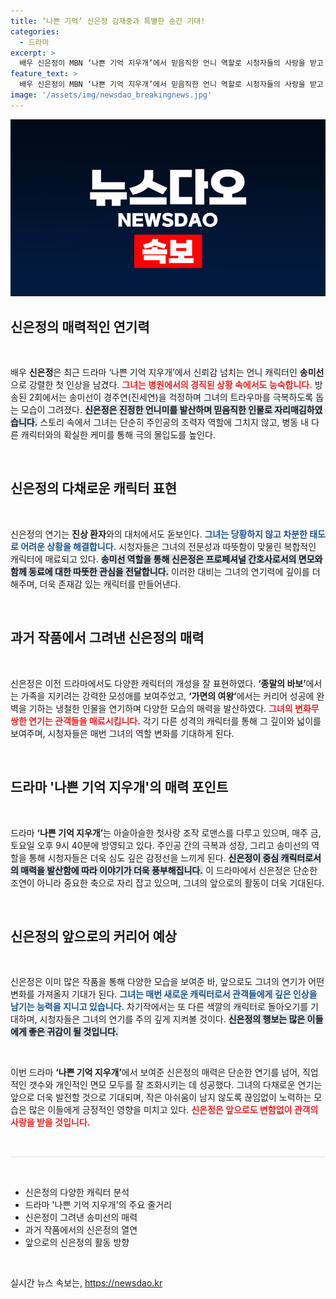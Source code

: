 ```yaml
---
title: ‘나쁜 기억’ 신은정 김재중과 특별한 순간 기대!
categories:
  - 드라마
excerpt: >
  배우 신은정이 MBN ‘나쁜 기억 지우개’에서 믿음직한 언니 역할로 시청자들의 사랑을 받고 있다. 프로 간호사로서의 냉철함과 따뜻한 인생 선배의 부드러움을 완벽하게 소화하며 관심을 모은다. 매주 금, 토요일 오후 9시 40분 방송!
feature_text: >
  배우 신은정이 MBN ‘나쁜 기억 지우개’에서 믿음직한 언니 역할로 시청자들의 사랑을 받고 있다. 프로 간호사로서의 냉철함과 따뜻한 인생 선배의 부드러움을 완벽하게 소화하며 관심을 모은다. 매주 금, 토요일 오후 9시 40분 방송!
image: '/assets/img/newsdao_breakingnews.jpg'
---
```


<p><img src="/assets/img/newsdao_breakingnews.jpg" alt="ranknews 속보" /></p>

<h2 data-ke-size="size26">신은정의 매력적인 연기력</h2>

<p data-ke-size="size16">&nbsp;</p>

<p data-ke-size="size16">배우 <b>신은정</b>은 최근 드라마 ‘나쁜 기억 지우개’에서 신뢰감 넘치는 언니 캐릭터인 <b>송미선</b>으로 강렬한 첫 인상을 남겼다. <b><span style="color: #ee2323;">그녀는 병원에서의 경직된 상황 속에서도 능숙합니다.</span></b> 방송된 2회에서는 송미선이 경주연(진세연)을 걱정하며 그녀의 트라우마를 극복하도록 돕는 모습이 그려졌다. <b><span style="background-color: #21538527;">신은정은 진정한 언니미를 발산하며 믿음직한 인물로 자리매김하였습니다.</span></b> 스토리 속에서 그녀는 단순히 주인공의 조력자 역할에 그치지 않고, 병동 내 다른 캐릭터와의 확실한 케미를 통해 극의 몰입도를 높인다.</p>

<p data-ke-size="size16">&nbsp;</p>

<h2 data-ke-size="size26">신은정의 다채로운 캐릭터 표현</h2>

<p data-ke-size="size16">&nbsp;</p>

<p data-ke-size="size16">신은정의 연기는 <b>진상 환자</b>와의 대처에서도 돋보인다. <b><span style="color: #1a5490;">그녀는 당황하지 않고 차분한 태도로 어려운 상황을 해결합니다.</span></b> 시청자들은 그녀의 전문성과 따뜻함이 맞물린 복합적인 캐릭터에 매료되고 있다. <b><span style="background-color: #21538527;">송미선 역할을 통해 신은정은 프로페셔널 간호사로서의 면모와 함께 동료에 대한 따뜻한 관심을 전달합니다.</span></b> 이러한 대비는 그녀의 연기력에 깊이를 더해주며, 더욱 존재감 있는 캐릭터를 만들어낸다.</p>

<p data-ke-size="size16">&nbsp;</p>

<h2 data-ke-size="size26">과거 작품에서 그려낸 신은정의 매력</h2>

<p data-ke-size="size16">&nbsp;</p>

<p data-ke-size="size16">신은정은 이전 드라마에서도 다양한 캐릭터의 개성을 잘 표현하였다. <b>‘종말의 바보’</b>에서는 가족을 지키려는 강력한 모성애를 보여주었고, <b>‘가면의 여왕’</b>에서는 커리어 성공에 완벽을 기하는 냉철한 인물을 연기하며 다양한 모습의 매력을 발산하였다. <b><span style="color: #ee2323;">그녀의 변화무쌍한 연기는 관객들을 매료시킵니다.</span></b> 각기 다른 성격의 캐릭터를 통해 그 깊이와 넓이를 보여주며, 시청자들은 매번 그녀의 역할 변화를 기대하게 된다.</p>

<p data-ke-size="size16">&nbsp;</p>

<h2 data-ke-size="size26">드라마 '나쁜 기억 지우개'의 매력 포인트</h2>

<p data-ke-size="size16">&nbsp;</p>

<p data-ke-size="size16">드라마 <b>‘나쁜 기억 지우개’</b>는 아슬아슬한 첫사랑 조작 로맨스를 다루고 있으며, 매주 금, 토요일 오후 9시 40분에 방영되고 있다. 주인공 간의 극복과 성장, 그리고 송미선의 역할을 통해 시청자들은 더욱 심도 깊은 감정선을 느끼게 된다. <b><span style="background-color: #21538527;">신은정이 중심 캐릭터로서의 매력을 발산함에 따라 이야기가 더욱 풍부해집니다.</span></b> 이 드라마에서 신은정은 단순한 조연이 아니라 중요한 축으로 자리 잡고 있으며, 그녀의 앞으로의 활동이 더욱 기대된다.</p>

<p data-ke-size="size16">&nbsp;</p>

<h2 data-ke-size="size26">신은정의 앞으로의 커리어 예상</h2>

<p data-ke-size="size16">&nbsp;</p>

<p data-ke-size="size16">신은정은 이미 많은 작품을 통해 다양한 모습을 보여준 바, 앞으로도 그녀의 연기가 어떤 변화를 가져올지 기대가 된다. <b><span style="color: #1a5490;">그녀는 매번 새로운 캐릭터로서 관객들에게 깊은 인상을 남기는 능력을 지니고 있습니다.</span></b> 차기작에서는 또 다른 색깔의 캐릭터로 돌아오기를 기대하며, 시청자들은 그녀의 연기를 주의 깊게 지켜볼 것이다. <b><span style="background-color: #21538527;">신은정의 행보는 많은 이들에게 좋은 귀감이 될 것입니다.</span></b></p>

<p data-ke-size="size16">&nbsp;</p>

<p data-ke-size="size16">이번 드라마 <b>‘나쁜 기억 지우개’</b>에서 보여준 신은정의 매력은 단순한 연기를 넘어, 직업적인 갯수와 개인적인 면모 모두를 잘 조화시키는 데 성공했다. 그녀의 다채로운 연기는 앞으로 더욱 발전할 것으로 기대되며, 작은 아쉬움이 남지 않도록 끊임없이 노력하는 모습은 많은 이들에게 긍정적인 영향을 미치고 있다. <b><span style="color: #ee2323;">신은정은 앞으로도 변함없이 관객의 사랑을 받을 것입니다.</span></b></p>

<p data-ke-size="size16">&nbsp;</p>

<hr style="height:2px; border:none; background-color:#eee;">

<p data-ke-size="size16">&nbsp;</p>

<ul>
    <li>신은정의 다양한 캐릭터 분석</li>
    <li>드라마 '나쁜 기억 지우개'의 주요 줄거리</li>
    <li>신은정이 그려낸 송미선의 매력</li>
    <li>과거 작품에서의 신은정의 열연</li>
    <li>앞으로의 신은정의 활동 방향</li>
</ul>

<p data-ke-size="size16">&nbsp;</p>
실시간 뉴스 속보는, <a href="https://newsdao.kr" rel="dofollow">https://newsdao.kr</a>


